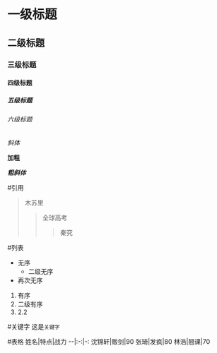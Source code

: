 # 一级标题
## 二级标题
### 三级标题
#### 四级标题
##### 五级标题
###### 六级标题

*斜体*

**加粗**

***粗斜体***

#引用
>木苏里
>>全球高考
>>>秦究

#列表
* 无序
  * 二级无序
* 再次无序

1. 有序
  1.  二级有序
  2. 2.2


#关键字
这是`关键字`


#表格
姓名|特点|战力
--|:-:|-:
沈锦轩|贩剑|90
张琦|发疯|80
林浩|翘课|70


